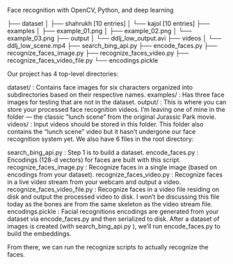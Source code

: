 Face recognition with OpenCV, Python, and deep learning

├── dataset
│   ├── shahrukh [10 entries]
│   └── kajol [10 entries]
├── examples
│   ├── example_01.png
│   ├── example_02.png
│   └── example_03.png
├── output
│   └── ddlj_low_output.avi
├── videos
│   └── ddlj_low_scene.mp4
├── search_bing_api.py
├── encode_faces.py
├── recognize_faces_image.py
├── recognize_faces_video.py
├── recognize_faces_video_file.py
└── encodings.pickle


Our project has 4 top-level directories:

dataset/ : Contains face images for six characters organized into subdirectories based on their respective names.
examples/ : Has three face images for testing that are not in the dataset.
output/ : This is where you can store your processed face recognition videos. I’m leaving one of mine in the folder — the classic “lunch scene” from the original Jurassic Park movie.
videos/ : Input videos should be stored in this folder. This folder also contains the “lunch scene” video but it hasn’t undergone our face recognition system yet.
We also have 6 files in the root directory:

search_bing_api.py : Step 1 is to build a dataset.
encode_faces.py : Encodings (128-d vectors) for faces are built with this script.
recognize_faces_image.py : Recognize faces in a single image (based on encodings from your dataset).
recognize_faces_video.py : Recognize faces in a live video stream from your webcam and output a video.
recognize_faces_video_file.py : Recognize faces in a video file residing on disk and output the processed video to disk. I won’t be discussing this file today as the bones are from the same skeleton as the video stream file.
encodings.pickle : Facial recognitions encodings are generated from your dataset via encode_faces.py and then serialized to disk.
After a dataset of images is created (with search_bing_api.py ), we’ll run encode_faces.py  to build the embeddings.

From there, we can run the recognize scripts to actually recognize the faces.
